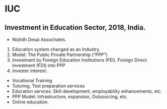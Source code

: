# IUC

## Investment in Education Sector, 2018, India.
- Nishith Desai Assochates.

1. Education system changed as an Industry.
2. Model: The Public Private Partnership (“PPP”)
3. Investment by Foreign Education Institutions (FEI), Foreign Direct Investment (FDI) into PPP
4. Investor interest:
  * Vocational Training
  * Tutoring, Test preparation services
  * Education servces: Skill development, employability enhancements, etc.
  * PPP Model: Infrastructure, expansion, Outsourcing, etc.
  * Online education.
